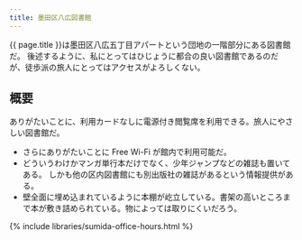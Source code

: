 ```yaml
---
title: 墨田区八広図書館
---
```


{{ page.title }}は墨田区八広五丁目アパートという団地の一階部分にある図書館だ。
後述するように、私にとってはひじょうに都合の良い図書館であるのだが、徒歩派の旅人にとってはアクセスがよろしくない。

## 概要

ありがたいことに、利用カードなしに電源付き閲覧席を利用できる。旅人にやさしい図書館だ。

* さらにありがたいことに Free Wi-Fi が館内で利用可能だ。
* どういうわけかマンガ単行本だけでなく、少年ジャンプなどの雑誌も置いてある。
  しかも他の区内図書館にも別出版社の雑誌があるという情報提供がある。
* 壁全面に埋め込まれているように本棚が屹立している。書架の高いところまで本が敷き詰められている。物によっては取りにくいだろう。

{% include libraries/sumida-office-hours.html %}
